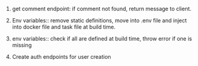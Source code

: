 1.  get comment endpoint: if comment not found, return message to client.

2.  Env variables:: remove static definitions, move into .env file and inject into docker file and task file at build time.

3.  env variables:: check if all are defined at build time, throw error if one is missing

4.  Create auth endpoints for user creation
